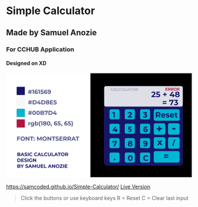 # Simple Calculator
## Made by Samuel Anozie
### For CCHUB Application

#### Designed on XD
![Design](/designxd.png)

https://samcoded.github.io/Simple-Calculator/
[Live Version](https://samcoded.github.io/Simple-Calculator/)

>Click the buttons or use keyboard keys
>R = Reset
>C = Clear last input
